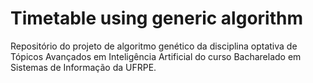 # Timetable using generic algorithm
Repositório do projeto de algoritmo genético da disciplina optativa de Tópicos Avançados em Inteligência Artificial do curso Bacharelado em Sistemas de Informação da UFRPE.
